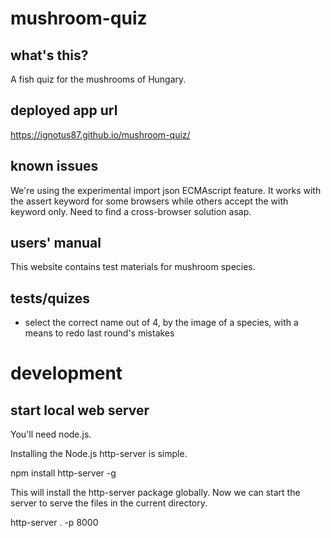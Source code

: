 # mushroom-quiz

## what's this?
A fish quiz for the mushrooms of Hungary.

## deployed app url
https://ignotus87.github.io/mushroom-quiz/

## known issues

We're using the experimental import json ECMAscript feature.
It works with the assert keyword for some browsers while others accept the with keyword only.
Need to find a cross-browser solution asap.

## users' manual

This website contains test materials for mushroom species.


## tests/quizes
 * select the correct name out of 4, by the image of a species, with a means to redo last round's mistakes

# development

## start local web server

You'll need node.js.

Installing the Node.js http-server is simple.

npm install http-server -g

This will install the http-server package globally. Now we can start the server to serve the files in the current directory.

http-server . -p 8000
